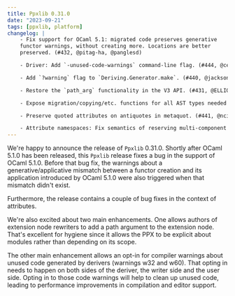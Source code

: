 ```yaml
---
title: Ppxlib 0.31.0
date: "2023-09-21"
tags: [ppxlib, platform]
changelog: |
    - Fix support for OCaml 5.1: migrated code preserves generative
    functor warnings, without creating more. Locations are better
    preserved. (#432, @pitag-ha, @panglesd)

    - Driver: Add `-unused-code-warnings` command-line flag. (#444, @ceastlund)

    - Add `?warning` flag to `Deriving.Generator.make`. (#440, @jacksonzou123 via @ceastlund)

    - Restore the `path_arg` functionality in the V3 API. (#431, @ELLIOTTCABLE)

    - Expose migration/copying/etc. functions for all AST types needed by `Pprintast`. (#454, @antalsz)

    - Preserve quoted attributes on antiquotes in metaquot. (#441, @ncik-roberts)

    - Attribute namespaces: Fix semantics of reserving multi-component namespaces. (#443, @ncik-roberts)
---
```



We're happy to announce the release of `Ppxlib` 0.31.0. Shortly after OCaml 5.1.0 has been released,
this `Ppxlib` release fixes a bug in the support of OCaml 5.1.0. Before that bug fix, the warnings about a generative/applicative mismatch between a functor creation and its application introduced by OCaml 5.1.0 were also triggered when that mismatch didn't exist.

Furthermore, the release contains a couple of bug fixes in the context of attributes.

We're also excited about two main enhancements. One allows authors of extension node rewriters to add a
path argument to the extension node. That's excellent for hygiene since it allows the PPX to be explicit
about modules rather than depending on its scope.

The other main enhancement allows an opt-in for compiler warnings about unused code generated by
derivers (warnings w32 and w60). That opting in needs to happen on both sides of the deriver,
the writer side and the user side. Opting in to those code warnings will help to clean up unused code,
leading to performance improvements in compilation and editor support.
